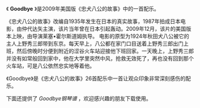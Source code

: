 

《 **Goodbye** 》是2009年美国版《忠犬八公的故事》中的一首配乐。

  

《忠犬八公的故事》改编自1935年发生在日本的真实故事，1987年拍成日本电影，由仲代达矢主演，该片当年曾在日本引起轰动。2009年12月，该片的美国版本上映，由导演莱塞•霍尔斯道姆执导。
电影的原型为1924年秋田犬八公被它的主人上野秀三郎带到东京。每天早上，八公都在家门口目送着上野秀三郎出门上班，然后傍晚时分便到附近的涩谷火车站迎接他下班回家。一天晚上，上野秀三郎并没有如常般回到家中，他在大学里突然中风，抢救无效死了，再也没有回到那个火车站，可是八公依然忠实地等着他。

  

《Goodbye》是《忠犬八公的故事》26首配乐中一首让观众印象非常深刻感伤的配乐。

  

下面还提供了 _Goodbye钢琴谱_ ，欢迎感兴趣的朋友下载使用。

